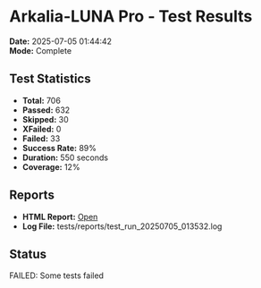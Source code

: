 # Arkalia-LUNA Pro - Test Results

**Date:** 2025-07-05 01:44:42  
**Mode:** Complete

## Test Statistics
- **Total:** 706
- **Passed:** 632
- **Skipped:** 30
- **XFailed:** 0
- **Failed:** 33
- **Success Rate:** 89%
- **Duration:** 550 seconds
- **Coverage:** 12%

## Reports
- **HTML Report:** [Open](file:///Volumes/T7/devstation/cursor/arkalia-luna-pro/htmlcov/index.html)
- **Log File:** tests/reports/test_run_20250705_013532.log

## Status
FAILED: Some tests failed

